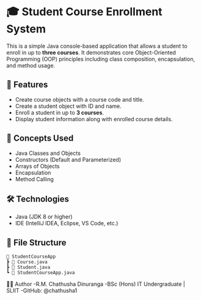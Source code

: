 # 🎓 Student Course Enrollment System

This is a simple Java console-based application that allows a student to enroll in up to **three courses**. It demonstrates core Object-Oriented Programming (OOP) principles including class composition, encapsulation, and method usage.

## 🚀 Features

- Create course objects with a course code and title.
- Create a student object with ID and name.
- Enroll a student in up to **3 courses**.
- Display student information along with enrolled course details.

## 🧠 Concepts Used

- Java Classes and Objects
- Constructors (Default and Parameterized)
- Arrays of Objects
- Encapsulation
- Method Calling

## 🛠️ Technologies

- Java (JDK 8 or higher)
- IDE (IntelliJ IDEA, Eclipse, VS Code, etc.)

## 📂 File Structure
    📁 StudentCourseApp
    ┣ 📄 Course.java
    ┣ 📄 Student.java
    ┗ 📄 StudentCourseApp.java

👨‍💻 Author
    -R.M. Chathusha Dinuranga
    -BSc (Hons) IT Undergraduate | SLIIT
    -GitHub: @chathusha1
